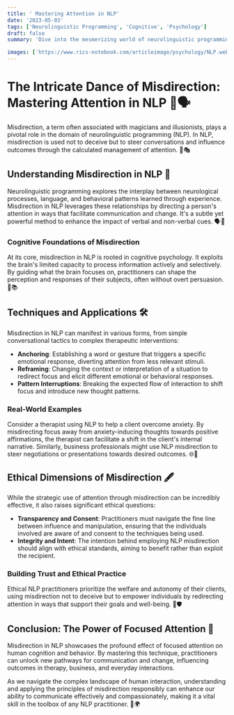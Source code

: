 ```yaml
---
title: ' Mastering Attention in NLP'
date: '2023-05-03'
tags: ['Neurolinguistic Programming', 'Cognitive', 'Psychology']
draft: false
summary: 'Dive into the mesmerizing world of neurolinguistic programming (NLP) and explore how the strategic use of misdirection harnesses the power of language to manipulate attention. From cognitive psychology to real-world applications, uncover the secrets and ethical considerations of this powerful communicative tool.'

images: ['https://www.rics-notebook.com/articleimage/psychology/NLP.webp']
---
```


# The Intricate Dance of Misdirection: Mastering Attention in NLP 🧠🗣️

Misdirection, a term often associated with magicians and illusionists, plays a pivotal role in the domain of neurolinguistic programming (NLP). In NLP, misdirection is used not to deceive but to steer conversations and influence outcomes through the calculated management of attention. 🧩🎭

## Understanding Misdirection in NLP 🔄

Neurolinguistic programming explores the interplay between neurological processes, language, and behavioral patterns learned through experience. Misdirection in NLP leverages these relationships by directing a person's attention in ways that facilitate communication and change. It's a subtle yet powerful method to enhance the impact of verbal and non-verbal cues. 🗣️🧠

### Cognitive Foundations of Misdirection

At its core, misdirection in NLP is rooted in cognitive psychology. It exploits the brain's limited capacity to process information actively and selectively. By guiding what the brain focuses on, practitioners can shape the perception and responses of their subjects, often without overt persuasion. 🧬📚

## Techniques and Applications 🛠️

Misdirection in NLP can manifest in various forms, from simple conversational tactics to complex therapeutic interventions:

- **Anchoring**: Establishing a word or gesture that triggers a specific emotional response, diverting attention from less relevant stimuli.
- **Reframing**: Changing the context or interpretation of a situation to redirect focus and elicit different emotional or behavioral responses.
- **Pattern Interruptions**: Breaking the expected flow of interaction to shift focus and introduce new thought patterns.

### Real-World Examples

Consider a therapist using NLP to help a client overcome anxiety. By misdirecting focus away from anxiety-inducing thoughts towards positive affirmations, the therapist can facilitate a shift in the client's internal narrative. Similarly, business professionals might use NLP misdirection to steer negotiations or presentations towards desired outcomes. 🌐💼

## Ethical Dimensions of Misdirection 🖋️

While the strategic use of attention through misdirection can be incredibly effective, it also raises significant ethical questions:

- **Transparency and Consent**: Practitioners must navigate the fine line between influence and manipulation, ensuring that the individuals involved are aware of and consent to the techniques being used.
- **Integrity and Intent**: The intention behind employing NLP misdirection should align with ethical standards, aiming to benefit rather than exploit the recipient.

### Building Trust and Ethical Practice

Ethical NLP practitioners prioritize the welfare and autonomy of their clients, using misdirection not to deceive but to empower individuals by redirecting attention in ways that support their goals and well-being. 🌟🛡️

## Conclusion: The Power of Focused Attention 🎯

Misdirection in NLP showcases the profound effect of focused attention on human cognition and behavior. By mastering this technique, practitioners can unlock new pathways for communication and change, influencing outcomes in therapy, business, and everyday interactions.

As we navigate the complex landscape of human interaction, understanding and applying the principles of misdirection responsibly can enhance our ability to communicate effectively and compassionately, making it a vital skill in the toolbox of any NLP practitioner. 🚀🌍
